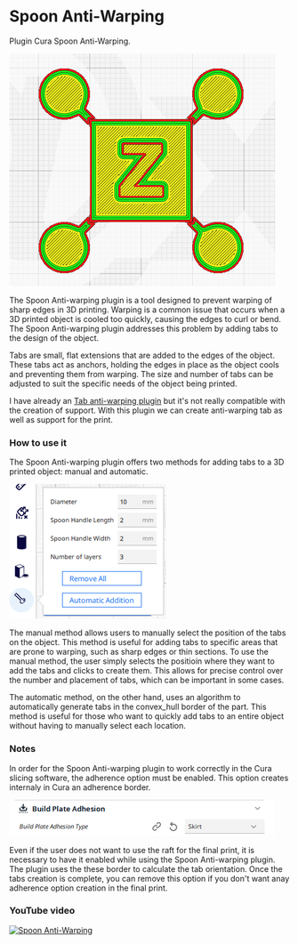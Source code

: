 # Spoon Anti-Warping

Plugin Cura Spoon Anti-Warping.


![Spoon Anti-Warping](https://github.com/5axes/SpoonAntiWarping/blob/main/images/SpoonAntiWarping.png)

The Spoon Anti-warping plugin is a tool designed to prevent warping of sharp edges in 3D printing. Warping is a common issue that occurs when a 3D printed object is cooled too quickly, causing the edges to curl or bend. The Spoon Anti-warping plugin addresses this problem by adding tabs to the design of the object.

Tabs are small, flat extensions that are added to the edges of the object. These tabs act as anchors, holding the edges in place as the object cools and preventing them from warping. The size and number of tabs can be adjusted to suit the specific needs of the object being printed.

I have already an [Tab anti-warping plugin](https://github.com/5axes/TabPlus) but it's not really compatible with the creation of support. With this plugin we can create anti-warping tab as well as support for the print.

### How to use it

The Spoon Anti-warping plugin offers two methods for adding tabs to a 3D printed object: manual and automatic.

![Plugin Cura Spoon Anti-Warping. options](https://github.com/5axes/SpoonAntiWarping/blob/main/images/options.png)


The manual method allows users to manually select the position of the tabs on the object. This method is useful for adding tabs to specific areas that are prone to warping, such as sharp edges or thin sections. To use the manual method, the user simply selects the positioin where they want to add the tabs and clicks to create them. This allows for precise control over the number and placement of tabs, which can be important in some cases.

The automatic method, on the other hand, uses an algorithm to automatically generate tabs in the convex_hull border of the part. This method is useful for those who want to quickly add tabs to an entire object without having to manually select each location. 


### Notes

In order for the Spoon Anti-warping plugin to work correctly in the Cura slicing software, the adherence option must be enabled. This option creates internaly in Cura an adherence border.

![Cura Adhesion option](https://github.com/5axes/SpoonAntiWarping/blob/main/images/adhesion.png)

Even if the user does not want to use the raft for the final print, it is necessary to have it enabled while using the Spoon Anti-warping plugin. The plugin uses the these border to calculate the tab orientation. Once the tabs creation is complete, you can remove this option if you don't want anay adherence option creation in the final print.


### YouTube video

[![Spoon Anti-Warping](http://img.youtube.com/vi/K2niowptW7M/0.jpg)](https://www.youtube.com/watch?v=K2niowptW7M)
